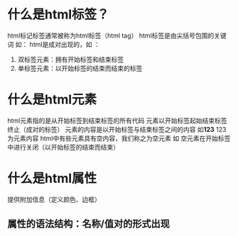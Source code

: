 # 什么是html标签？
html标记标签通常被称为html标签（html tag）
html标签是由尖括号包围的关键词 如：<html>
html是成对出现的，如 ：<heml></html>

1. 双标签元素：拥有开始标签和结束标签
2. 单标签元素：以开始标签的结束而结束的标签

# 什么是html元素
html元素指的是从开始标签到结束标签的所有代码
元素以开始标签起始结束标签终止（成对的标签）
元素的内容是以开始标签与结束标签之间的内容 如<b>123</b>   123为元素内容
html中有些元素具有空内容，我们称之为空元素 如<inm src="">
空元素在开始标签中进行关闭（以开始标签的结束而结束）

# 什么是html属性
提供附加信息（定义颜色、边框）
## 属性的语法结构：名称/值对的形式出现
